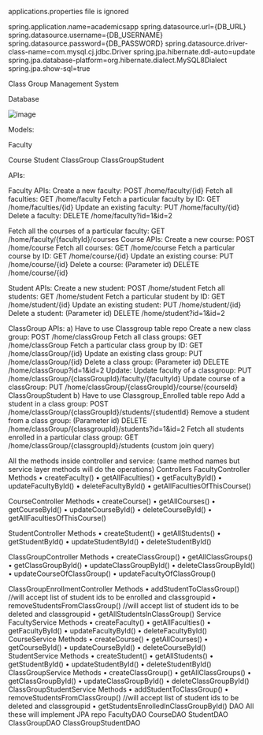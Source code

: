 applications.properties file is ignored


spring.application.name=academicsapp
spring.datasource.url={DB_URL}
spring.datasource.username={DB_USERNAME}
spring.datasource.password={DB_PASSWORD} 
spring.datasource.driver-class-name=com.mysql.cj.jdbc.Driver
spring.jpa.hibernate.ddl-auto=update
spring.jpa.database-platform=org.hibernate.dialect.MySQL8Dialect 
spring.jpa.show-sql=true






Class Group Management System

Database

![image](https://github.com/raravindkrishna/academicsapp/assets/126563764/92266c6a-39d4-4470-b84a-f60117fab66b)

 
Models:

Faculty

Course
Student
ClassGroup
ClassGroupStudent

APIs:

Faculty APIs:
Create a new faculty: POST /home/faculty/{id}
Fetch all faculties: GET /home/faculty
Fetch a particular faculty by ID: GET /home/faculties/{id}
Update an existing faculty: PUT /home/faculty/{id}
Delete a faculty: DELETE /home/faculty?id=1&id=2

Fetch all the courses of a particular faculty: GET /home/faculty/{facultyId}/courses
Course APIs:
Create a new course: POST /home/course
Fetch all courses: GET /home/course
Fetch a particular course by ID: GET /home/course/{id}
Update an existing course: PUT /home/course/{id}
Delete a course: (Parameter id) DELETE /home/course/{id}

Student APIs:
Create a new student: POST /home/student
Fetch all students: GET /home/student
Fetch a particular student by ID: GET /home/student/{id}
Update an existing student: PUT /home/student/{id}
Delete a student: (Parameter id) DELETE /home/student?id=1&id=2



ClassGroup APIs:
a) Have to use Classgroup table repo
Create a new class group: POST /home/classGroup
Fetch all class groups: GET /home/classGroup
Fetch a particular class group by ID: GET /home/classGroup/{id}
Update an existing class group: PUT /home/classGroup/{id}
Delete a class group: (Parameter id) DELETE /home/classGroup?id=1&id=2
Update:
Update faculty of a classgroup: PUT /home/classGroup/{classGroupId}/faculty/{facultyId}
Update course of a classGroup: PUT /home/classGroup/{classGroupId}/course/{courseId}
ClassGroupStudent
b) Have to use Classgroup_Enrolled table repo
Add a student in a class group: POST /home/classGroup/{classGroupId}/students/{studentId}
Remove a student from a class group:  (Parameter id) DELETE /home/classGroup/{classgroupId}/students?id=1&id=2
Fetch all students enrolled in a particular class group: GET /home/classGroup/{classgroupId}/students (custom join query)

All the methods inside controller and service: (same method names but service layer methods will do the operations)
Controllers
FacultyController
Methods
•	createFaculty()
•	getAllFaculties()
•	getFacultyById()
•	updateFacultyById()
•	deleteFacultyById()
•	getAllFacultiesOfThisCourse()

CourseController
Methods
•	createCourse()
•	getAllCourses()
•	getCourseById()
•	updateCourseById()
•	deleteCourseById()
•	getAllFacultiesOfThisCourse()



StudentController
Methods
•	createStudent()
•	getAllStudents()
•	getStudentById()
•	updateStudentById()
•	deleteStudentById()

ClassGroupController
Methods
•	createClassGroup()
•	getAllClassGroups()
•	getClassGroupById()
•	updateClassGroupById()
•	deleteClassGroupById()
•	updateCourseOfClassGroup()
•	updateFacultyOfClassGroup()

ClassGroupEnrollmentController
Methods
•	addStudentToClassGroup() //will accept list of student ids to be enrolled and classgroupid
•	removeStudentsFromClassGroup() //will accept list of student ids to be deleted and classgroupid
•	getAllStudentsInClassGroup() 
Service
FacultyService
Methods
•	createFaculty()
•	getAllFaculties()
•	getFacultyById()
•	updateFacultyById()
•	deleteFacultyById()
CourseService 
Methods
•	createCourse()
•	getAllCourses()
•	getCourseById()
•	updateCourseById()
•	deleteCourseById()
StudentService
Methods
•	createStudent()
•	getAllStudents()
•	getStudentById()
•	updateStudentById()
•	deleteStudentById()
ClassGroupService
Methods
•	createClassGroup()
•	getAllClassGroups()
•	getClassGroupById()
•	updateClassGroupById()
•	deleteClassGroupById()
ClassGroupStudentService
Methods
•	addStudentToClassGroup() 
•	removeStudentsFromClassGroup() //will accept list of student ids to be deleted and classgroupid
•	getStudentsEnrolledInClassGroupById() 
DAO
All these will implement JPA repo
FacultyDAO
CourseDAO
StudentDAO
ClassGroupDAO 
ClassGroupStudentDAO
